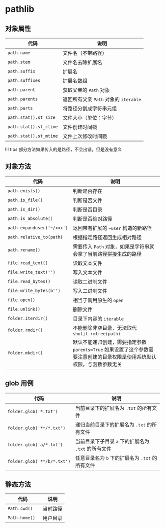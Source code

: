 # pathlib


## 对象属性


| 代码                   | 说明                                  |
| ---------------------- | ------------------------------------- |
| `path.name`            | 文件名（不带路径）                    |
| `path.stem`            | 文件名去除扩展名                      |
| `path.suffix`          | 扩展名                                |
| `path.suffixes`        | 扩展名数组                            |
| `path.parent`          | 获取父亲的 `Path` 对象                |
| `path.parents`         | 返回所有父亲 `Path` 对象的 `iterable` |
| `path.parts`           | 将路径分割成字符串元组                |
| `path.stat().st_size`  | 文件大小（单位：字节）                |
| `path.stat().st_ctime` | 文件创建时间戳                        |
| `path.stat().st_mtime` | 文件上次修改时间戳                    |

!!! tips
    部分方法如果传入的是路径，不会出错，但是没有意义


## 对象方法

| 代码                       | 说明                                                                                                                     |
| -------------------------- | ------------------------------------------------------------------------------------------------------------------------ |
| `path.exists()`            | 判断是否存在                                                                                                             |
| `path.is_file()`           | 判断是否文件                                                                                                             |
| `path.is_dir()`            | 判断是否目录                                                                                                             |
| `path.is_absolute()`       | 判断是否绝对路径                                                                                                         |
| `path.expanduser('~/xxx')` | 返回带有扩展的 `~user` 构造的新路径                                                                                      |
| `path.relative_to(path)`   | 根据指定路径返回生成相对路径                                                                                             |
| `path.rename()`            | 需要传入 `Path` 对象，如果是字符串就会拿了当前路径拼接生成的路径                                                         |
| `file.read_text()`         | 读取文本文件                                                                                                             |
| `file.write_text('')`      | 写入文本文件                                                                                                             |
| `file.read_bytes()`        | 读取二进制文件                                                                                                           |
| `file.write_bytes(b'')`    | 写入二进制文件                                                                                                           |
| `file.open()`              | 相当于调用原生的 `open`                                                                                                  |
| `file.unlink()`            | 删除文件                                                                                                                 |
| `folder.iterdir()`         | 目录下内容的 `iterable`                                                                                                  |
| `folder.rmdir()`           | 不能删除非空目录，无法取代 `shutil.rmtree(path)`                                                                         |
| `folder.mkdir()`           | 默认不能递归创建，需要指定参数 `parents=True` 如果设置了这个参数需要注意创建的目录权限是使用系统默认权限，与函数参数无关 |


## glob 用例
| 代码                        | 说明                                                |
| --------------------------- | --------------------------------------------------- |
| `folder.glob('*.txt')`      | 当前目录下的扩展名为 `.txt` 的所有文件              |
| `folder.glob('**/*.txt')`   | 递归当前目录下的扩展名为 `.txt` 的所有文件          |
| `folder.glob('a/*.txt')`    | 当前目录下子目录 `a` 下的扩展名为 `.txt` 的所有文件 |
| `folder.glob('**/b/*.txt')` | 任意目录名为 `b` 下的扩展名为 `.txt` 的所有文件     |


## 静态方法

| 代码           | 说明     |
| -------------- | -------- |
| `Path.cwd() `  | 当前路径 |
| `Path.home() ` | 用户目录 |

